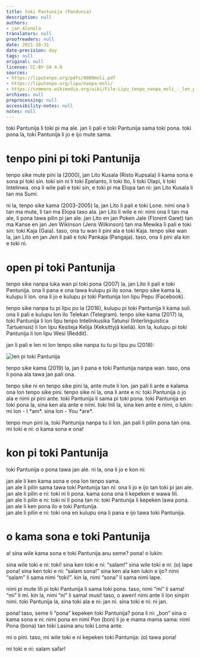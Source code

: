 ```yaml
---
title: toki Pantunija (Pandunia)
description: null
authors:
- jan Alonola
translators: null
proofreaders: null
date: 2021-10-31
date-precision: day
tags: null
original: null
license: CC-BY-SA 4.0
sources:
- https://liputenpo.org/pdfs/0009moli.pdf
- https://liputenpo.org/lipu/nanpa-moli/
- https://commons.wikimedia.org/wiki/File:Lipu_tenpo_nanpa_moli_-_len_pi_toki_Pantunija.png
archives: null
preprocessing: null
accessibility-notes: null
notes: null
---
```


toki Pantunija li toki pi ma ale. jan li pali e toki Pantunija sama toki pona. toki pona la, toki Pantunija li jo e ijo mute sama.

# tenpo pini pi toki Pantunija

tenpo sike mute pini la (2000), jan Lito Kusala (Risto Kupsala) li kama sona e sona pi toki sin. toki sin ni li toki Epelanto, li toki Ito, li toki Olapi, li toki Intelinwa. ona li wile pali e toki sin, e toki pi ma Elopa tan ni: jan Lito Kusala li tan ma Sumi.

ni la, tenpo sike kama (2003-2005) la, jan Lito li pali e toki Lone. nimi ona li tan ma mute, li tan ma Elopa taso ala. jan Lito li wile e ni: nimi ona li tan ma ale, li pona tawa pilin pi jan ale. jan Lito en jan Poken Jale (Florent Garet) tan ma Kanse en jan Jen Wikinson (Jens Wilkinson) tan ma Mewika li pali e toki sin: toki Kaja (Gaia). taso, ona tu wan li pini ala e toki Kaja. tenpo sike wan la, jan Lito en jan Jen li pali e toki Pankaja (Pangaja). taso, ona li pini ala kin e toki ni.

# open pi toki Pantunija

tenpo sike nanpa luka wan pi toki pona (2007) la, jan Lito li pali e toki Pantunija. ona li pana e ona tawa kulupu pi ilo sona. tenpo sike kama la, kulupu li lon. ona li jo e kulupu pi toki Pantunija lon lipu Pepu (Facebook).

tenpo sike nanpa tu pi lipu pu la (2016), kulupu pi toki Pantunija li kama suli. ona li pali e kulupu lon ilo Telekan (Telegram). tenpo sike kama (2017) la, toki Pantunija li lon lipu tenpo Intelinkusika Tatunsi (Interlinguistica Tartuensis) li lon lipu Kesiteja Kelija (Keksittyjä kieliä). kin la, kulupu pi toki Pantunija li lon lipu Wesi (Reddit).

jan li pali e len ni lon tenpo sike nanpa tu tu pi lipu pu (2018):

![len pi toki Pantunija](https://upload.wikimedia.org/wikipedia/commons/f/f3/Lipu_tenpo_nanpa_moli_-_len_pi_toki_Pantunija.png)

tenpo sike kama (2019) la, jan li pana e toki Pantunija nanpa wan. taso, ona li pona ala tawa jan pali ona.

tenpo sike ni en tenpo sike pini la, ante mute li lon. jan pali li ante e kalama ona lon tenpo sike pini. tenpo sike ni la, ona li ante e ni: toki Pantunija o jo ala e nimi pi pini ante. toki Pantunija li sama pi toki pona. toki Pantunija en toki pona la, sina ken ala ante e nimi. toki Inli la, sina ken ante e nimi, o lukin: mi lon - I \*am\*. sina lon - You \*are\*.

tenpo mun pini la, toki Pantunija nanpa tu li lon. jan pali li pilin pona tan ona. mi toki e ni: o kama sona e ona!

# kon pi toki Pantunija

toki Pantunija o pona tawa jan ale. ni la, ona li jo e kon ni:

jan ale li ken kama sona e ona lon tenpo sama.  
jan ale li pilin sama tawa toki Pantunija tan ni: ona li jo e ijo tan toki pi jan ale.  
jan ale li pilin e ni: toki ni li pona. kama sona ona li kepeken e wawa lili.  
jan ale li pilin e ni: toki ni li pona tan ni: toki Pantunija li kepeken lawa pona.  
jan ale li ken pona ilo e toki Pantunija.  
jan ale li pilin e ni: toki ona en kulupu ona li pana e ijo tawa toki Pantunija.

# o kama sona e toki Pantunija

a! sina wile kama sona e toki Pantunija anu seme? pona! o lukin:

sina wile toki e ni: toki! sina ken toki e ni: “salam!” sina wile toki e ni: (o) lape pona! sina ken toki e ni: “salam sona!” sina ken ala ken lukin e ijo? nimi “salam” li sama nimi “toki!”. kin la, nimi “sona” li sama nimi lape.

nimi pi mute lili pi toki Pantunija li sama toki pona. taso, nimi “mi” li sama! “mi” li mi. kin la, nimi “ni” li sama! musi! taso, o awen! nimi ante li lon sinpin nimi. toki Pantunija la, sina toki ala e ni: jan ni. sina toki e ni: ni jan.

pona! taso, seme li “pona” kepeken toki Pantunija? pona li ni: „bon“ sina o kama sona e ni: nimi pona en nimi Pon (bon) li jo e mama mama sama: nimi Pona (bona) tan toki Lasina anu toki Loma ante.

mi o pini. taso, mi wile toki e ni kepeken toki Pantunija: (o) tawa pona!

mi toki e ni: salam safar!